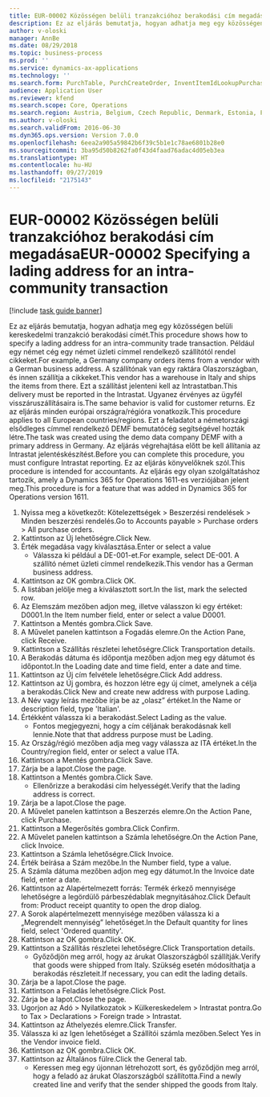 ```yaml
---
title: EUR-00002 Közösségen belüli tranzakcióhoz berakodási cím megadása
description: Ez az eljárás bemutatja, hogyan adhatja meg egy közösségen belüli kereskedelmi tranzakció berakodási címét.
author: v-oloski
manager: AnnBe
ms.date: 08/29/2018
ms.topic: business-process
ms.prod: ''
ms.service: dynamics-ax-applications
ms.technology: ''
ms.search.form: PurchTable, PurchCreateOrder, InventItemIdLookupPurchase, TransportationDocument, LogisticsPostalAddress, SysLookupMultiSelectGrid,  VendEditInvoice, VendEditInvoiceDefaultQuantityForLinesDropDialog, Intrastat, SysQueryForm
audience: Application User
ms.reviewer: kfend
ms.search.scope: Core, Operations
ms.search.region: Austria, Belgium, Czech Republic, Denmark, Estonia, Finland, France, Germany, Hungary, Ireland, Italy, Latvia, Lithuania, Netherlands, Poland, Spain, Sweden, United Kingdom
ms.author: v-oloski
ms.search.validFrom: 2016-06-30
ms.dyn365.ops.version: Version 7.0.0
ms.openlocfilehash: 6eea2a905a59842b6f39c5b1e1c78ae6801b28e0
ms.sourcegitcommit: 3ba95d50b8262fa0f43d4faad76adac4d05eb3ea
ms.translationtype: HT
ms.contentlocale: hu-HU
ms.lasthandoff: 09/27/2019
ms.locfileid: "2175143"
---
```

# <a name="eur-00002-specifying-a-lading-address-for-an-intra-community-transaction"></a><span data-ttu-id="6b95c-103">EUR-00002 Közösségen belüli tranzakcióhoz berakodási cím megadása</span><span class="sxs-lookup"><span data-stu-id="6b95c-103">EUR-00002 Specifying a lading address for an intra-community transaction</span></span>

[!include [task guide banner](../../includes/task-guide-banner.md)]

<span data-ttu-id="6b95c-104">Ez az eljárás bemutatja, hogyan adhatja meg egy közösségen belüli kereskedelmi tranzakció berakodási címét.</span><span class="sxs-lookup"><span data-stu-id="6b95c-104">This procedure shows how to specify a lading address for an intra-community trade transaction.</span></span> <span data-ttu-id="6b95c-105">Például egy német cég egy német üzleti címmel rendelkező szállítótól rendel cikkeket.</span><span class="sxs-lookup"><span data-stu-id="6b95c-105">For example, a Germany company orders items from a vendor with a German business address.</span></span> <span data-ttu-id="6b95c-106">A szállítónak van egy raktára Olaszországban, és innen szállítja a cikkeket.</span><span class="sxs-lookup"><span data-stu-id="6b95c-106">This vendor has a warehouse in Italy and ships the items from there.</span></span> <span data-ttu-id="6b95c-107">Ezt a szállítást jelenteni kell az Intrastatban.</span><span class="sxs-lookup"><span data-stu-id="6b95c-107">This delivery must be reported in the Intrastat.</span></span> <span data-ttu-id="6b95c-108">Ugyanez érvényes az ügyfél visszáruszállításaira is.</span><span class="sxs-lookup"><span data-stu-id="6b95c-108">The same behavior is valid for customer returns.</span></span>
<span data-ttu-id="6b95c-109">Ez az eljárás minden európai országra/régióra vonatkozik.</span><span class="sxs-lookup"><span data-stu-id="6b95c-109">This procedure applies to all European countries/regions.</span></span> <span data-ttu-id="6b95c-110">Ezt a feladatot a németországi elsődleges címmel rendelkező DEMF bemutatócég segítségével hozták létre.</span><span class="sxs-lookup"><span data-stu-id="6b95c-110">The task was created using the demo data company DEMF with a primary address in Germany.</span></span> <span data-ttu-id="6b95c-111">Az eljárás végrehajtása előtt be kell állítania az Intrastat jelentéskészítést.</span><span class="sxs-lookup"><span data-stu-id="6b95c-111">Before you can complete this procedure, you must configure Intrastat reporting.</span></span> <span data-ttu-id="6b95c-112">Ez az eljárás könyvelőknek szól.</span><span class="sxs-lookup"><span data-stu-id="6b95c-112">This procedure is intended for accountants.</span></span> <span data-ttu-id="6b95c-113">Az eljárás egy olyan szolgáltatáshoz tartozik, amely a Dynamics 365 for Operations 1611-es verziójában jelent meg.</span><span class="sxs-lookup"><span data-stu-id="6b95c-113">This procedure is for a feature that was added in Dynamics 365 for Operations version 1611.</span></span>

1. <span data-ttu-id="6b95c-114">Nyissa meg a következőt: Kötelezettségek > Beszerzési rendelések > Minden beszerzési rendelés.</span><span class="sxs-lookup"><span data-stu-id="6b95c-114">Go to Accounts payable > Purchase orders > All purchase orders.</span></span>
2. <span data-ttu-id="6b95c-115">Kattintson az Új lehetőségre.</span><span class="sxs-lookup"><span data-stu-id="6b95c-115">Click New.</span></span>
3. <span data-ttu-id="6b95c-116">Érték megadása vagy kiválasztása.</span><span class="sxs-lookup"><span data-stu-id="6b95c-116">Enter or select a value</span></span>
    * <span data-ttu-id="6b95c-117">Válassza ki például a DE-001-et.</span><span class="sxs-lookup"><span data-stu-id="6b95c-117">For example, select DE-001.</span></span> <span data-ttu-id="6b95c-118">A szállító német üzleti címmel rendelkezik.</span><span class="sxs-lookup"><span data-stu-id="6b95c-118">This vendor has a German business address.</span></span>  
4. <span data-ttu-id="6b95c-119">Kattintson az OK gombra.</span><span class="sxs-lookup"><span data-stu-id="6b95c-119">Click OK.</span></span>
5. <span data-ttu-id="6b95c-120">A listában jelölje meg a kiválasztott sort.</span><span class="sxs-lookup"><span data-stu-id="6b95c-120">In the list, mark the selected row.</span></span>
6. <span data-ttu-id="6b95c-121">Az Elemszám mezőben adjon meg, illetve válasszon ki egy értéket: D0001.</span><span class="sxs-lookup"><span data-stu-id="6b95c-121">In the Item number field, enter or select a value D0001.</span></span>
7. <span data-ttu-id="6b95c-122">Kattintson a Mentés gombra.</span><span class="sxs-lookup"><span data-stu-id="6b95c-122">Click Save.</span></span>
8. <span data-ttu-id="6b95c-123">A Művelet panelen kattintson a Fogadás elemre.</span><span class="sxs-lookup"><span data-stu-id="6b95c-123">On the Action Pane, click Receive.</span></span>
9. <span data-ttu-id="6b95c-124">Kattintson a Szállítás részletei lehetőségre.</span><span class="sxs-lookup"><span data-stu-id="6b95c-124">Click Transportation details.</span></span>
10. <span data-ttu-id="6b95c-125">A Berakodás dátuma és időpontja mezőben adjon meg egy dátumot és időpontot.</span><span class="sxs-lookup"><span data-stu-id="6b95c-125">In the Loading date and time field, enter a date and time.</span></span>
11. <span data-ttu-id="6b95c-126">Kattintson az Új cím felvétele lehetőségre.</span><span class="sxs-lookup"><span data-stu-id="6b95c-126">Click Add address.</span></span>
12. <span data-ttu-id="6b95c-127">Kattintson az Új gombra, és hozzon létre egy új címet, amelynek a célja a berakodás.</span><span class="sxs-lookup"><span data-stu-id="6b95c-127">Click New and create new address with purpose Lading.</span></span>
13. <span data-ttu-id="6b95c-128">A Név vagy leírás mezőbe írja be az „olasz” értéket.</span><span class="sxs-lookup"><span data-stu-id="6b95c-128">In the Name or description field, type 'Italian'.</span></span>
14. <span data-ttu-id="6b95c-129">Értékként válassza ki a berakodást.</span><span class="sxs-lookup"><span data-stu-id="6b95c-129">Select Lading as the value.</span></span>
    * <span data-ttu-id="6b95c-130">Fontos megjegyezni, hogy a cím céljának berakodásnak kell lennie.</span><span class="sxs-lookup"><span data-stu-id="6b95c-130">Note that that address purpose must be Lading.</span></span>  
15. <span data-ttu-id="6b95c-131">Az Ország/régió mezőben adja meg vagy válassza az ITA értéket.</span><span class="sxs-lookup"><span data-stu-id="6b95c-131">In the Country/region field, enter or select a value ITA.</span></span>
16. <span data-ttu-id="6b95c-132">Kattintson a Mentés gombra.</span><span class="sxs-lookup"><span data-stu-id="6b95c-132">Click Save.</span></span>
17. <span data-ttu-id="6b95c-133">Zárja be a lapot.</span><span class="sxs-lookup"><span data-stu-id="6b95c-133">Close the page.</span></span>
18. <span data-ttu-id="6b95c-134">Kattintson a Mentés gombra.</span><span class="sxs-lookup"><span data-stu-id="6b95c-134">Click Save.</span></span>
    * <span data-ttu-id="6b95c-135">Ellenőrizze a berakodási cím helyességét.</span><span class="sxs-lookup"><span data-stu-id="6b95c-135">Verify that the lading address is correct.</span></span>  
19. <span data-ttu-id="6b95c-136">Zárja be a lapot.</span><span class="sxs-lookup"><span data-stu-id="6b95c-136">Close the page.</span></span>
20. <span data-ttu-id="6b95c-137">A Művelet panelen kattintson a Beszerzés elemre.</span><span class="sxs-lookup"><span data-stu-id="6b95c-137">On the Action Pane, click Purchase.</span></span>
21. <span data-ttu-id="6b95c-138">Kattintson a Megerősítés gombra.</span><span class="sxs-lookup"><span data-stu-id="6b95c-138">Click Confirm.</span></span>
22. <span data-ttu-id="6b95c-139">A Művelet panelen kattintson a Számla lehetőségre.</span><span class="sxs-lookup"><span data-stu-id="6b95c-139">On the Action Pane, click Invoice.</span></span>
23. <span data-ttu-id="6b95c-140">Kattintson a Számla lehetőségre.</span><span class="sxs-lookup"><span data-stu-id="6b95c-140">Click Invoice.</span></span>
24. <span data-ttu-id="6b95c-141">Érték beírása a Szám mezőbe.</span><span class="sxs-lookup"><span data-stu-id="6b95c-141">In the Number field, type a value.</span></span>
25. <span data-ttu-id="6b95c-142">A Számla dátuma mezőben adjon meg egy dátumot.</span><span class="sxs-lookup"><span data-stu-id="6b95c-142">In the Invoice date field, enter a date.</span></span>
26. <span data-ttu-id="6b95c-143">Kattintson az Alapértelmezett forrás: Termék érkező mennyisége lehetőségre a legördülő párbeszédablak megnyitásához.</span><span class="sxs-lookup"><span data-stu-id="6b95c-143">Click Default from: Product receipt quantity to open the drop dialog.</span></span>
27. <span data-ttu-id="6b95c-144">A Sorok alapértelmezett mennyisége mezőben válassza ki a „Megrendelt mennyiség” lehetőséget.</span><span class="sxs-lookup"><span data-stu-id="6b95c-144">In the Default quantity for lines field, select 'Ordered quantity'.</span></span>
28. <span data-ttu-id="6b95c-145">Kattintson az OK gombra.</span><span class="sxs-lookup"><span data-stu-id="6b95c-145">Click OK.</span></span>
29. <span data-ttu-id="6b95c-146">Kattintson a Szállítás részletei lehetőségre.</span><span class="sxs-lookup"><span data-stu-id="6b95c-146">Click Transportation details.</span></span>
    * <span data-ttu-id="6b95c-147">Győződjön meg arról, hogy az árukat Olaszországból szállítják.</span><span class="sxs-lookup"><span data-stu-id="6b95c-147">Verify that goods were shipped from Italy.</span></span> <span data-ttu-id="6b95c-148">Szükség esetén módosíthatja a berakodás részleteit.</span><span class="sxs-lookup"><span data-stu-id="6b95c-148">If necessary, you can edit the lading details.</span></span>  
30. <span data-ttu-id="6b95c-149">Zárja be a lapot.</span><span class="sxs-lookup"><span data-stu-id="6b95c-149">Close the page.</span></span>
31. <span data-ttu-id="6b95c-150">Kattintson a Feladás lehetőségre.</span><span class="sxs-lookup"><span data-stu-id="6b95c-150">Click Post.</span></span>
32. <span data-ttu-id="6b95c-151">Zárja be a lapot.</span><span class="sxs-lookup"><span data-stu-id="6b95c-151">Close the page.</span></span>
33. <span data-ttu-id="6b95c-152">Ugorjon az Adó > Nyilatkozatok > Külkereskedelem > Intrastat pontra.</span><span class="sxs-lookup"><span data-stu-id="6b95c-152">Go to Tax > Declarations > Foreign trade > Intrastat.</span></span>
34. <span data-ttu-id="6b95c-153">Kattintson az Áthelyezés elemre.</span><span class="sxs-lookup"><span data-stu-id="6b95c-153">Click Transfer.</span></span>
35. <span data-ttu-id="6b95c-154">Válassza ki az Igen lehetőséget a Szállítói számla mezőben.</span><span class="sxs-lookup"><span data-stu-id="6b95c-154">Select Yes in the Vendor invoice field.</span></span>
36. <span data-ttu-id="6b95c-155">Kattintson az OK gombra.</span><span class="sxs-lookup"><span data-stu-id="6b95c-155">Click OK.</span></span>
37. <span data-ttu-id="6b95c-156">Kattintson az Általános fülre.</span><span class="sxs-lookup"><span data-stu-id="6b95c-156">Click the General tab.</span></span>
    * <span data-ttu-id="6b95c-157">Keressen meg egy újonnan létrehozott sort, és győződjön meg arról, hogy a feladó az árukat Olaszországból szállította.</span><span class="sxs-lookup"><span data-stu-id="6b95c-157">Find a newly created line and verify that the sender shipped the goods from Italy.</span></span>  

